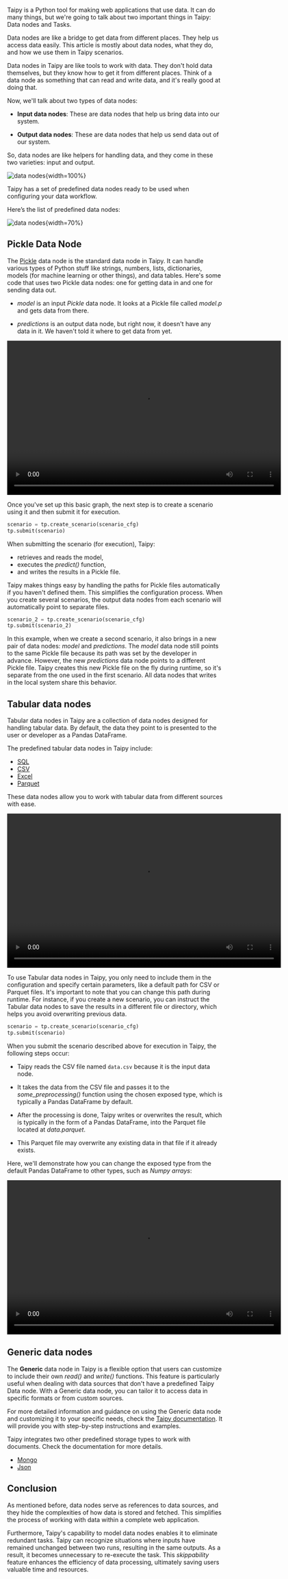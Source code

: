 
Taipy is a Python tool for making web applications that use data. 
It can do many things, but we're going to talk about 
two important things in Taipy: Data nodes and Tasks.

Data nodes are like a bridge to get data from different places. 
They help us access data easily. This article is mostly about data nodes, 
what they do, and how we use them in Taipy scenarios.

Data nodes in Taipy are like tools to work with data. They don't hold data themselves, 
but they know how to get it from different places. 
Think of a data node as something that can read and write data, and it's really good at doing that.

Now, we'll talk about two types of data nodes:

- **Input data nodes**: These are data nodes that help us bring data into our system.

- **Output data nodes**: These are data nodes that help us send data out of our system.

So, data nodes are like helpers for handling data, 
and they come in these two varieties: input and output.

![data nodes](data_notes_2.svg){width=100%}

Taipy has a set of predefined data nodes ready to be used when configuring your data workflow. 

Here’s the list of predefined data nodes:

![data nodes](data_notes.png){width=70%}

## Pickle Data Node

The [Pickle](../../../manuals/core/config/data-node-config.md#Pickle) data node is the standard data node in Taipy. 
It can handle various types of Python stuff like strings, numbers, lists, dictionaries, 
models (for machine learning or other things), and data tables. Here's some code that uses 
two Pickle data nodes: one for getting data in and one for sending data out.

- *model* is an input *Pickle* data node. It looks at a Pickle file called *model.p* and gets 
    data from there.

- *predictions* is an output data node, but right now, it doesn't have any data in it. 
  We haven't told it where to get data from yet.

<video width="640" height="360" controls>
  <source src="pickle-data-node.mp4" type="video/mp4">
  Your browser does not support the video tag.
</video>

Once you've set up this basic graph, the next step is to create a scenario using it and then 
submit it for execution.

```python
scenario = tp.create_scenario(scenario_cfg)
tp.submit(scenario)
```
When submitting the scenario (for execution), Taipy:

- retrieves and reads the model,
- executes the *predict()* function,
- and writes the results in a Pickle file.

Taipy makes things easy by handling the paths for Pickle files automatically if you haven't 
defined them. This simplifies the configuration process. When you create several scenarios, 
the output data nodes from each scenario will automatically point to separate files.

```py
scenario_2 = tp.create_scenario(scenario_cfg)
tp.submit(scenario_2)
```

In this example, when we create a second scenario, it also brings in a new pair of data nodes: 
*model* and *predictions*. The *model* data node still points to the same Pickle file because 
its path was set by the developer in advance. However, the new *predictions* data node points 
to a different Pickle file. Taipy creates this new Pickle file on the fly during runtime, 
so it's separate from the one used in the first scenario. All data nodes that writes in 
the local system share this behavior. 

## Tabular data nodes

Tabular data nodes in Taipy are a collection of data nodes designed for handling tabular data. 
By default, the data they point to is presented to the user or developer as a Pandas DataFrame. 

The predefined tabular data nodes in Taipy include:

- [SQL](../../../manuals/core/config/data-node-config.md#SQL)
- [CSV](../../../manuals/core/config/data-node-config.md#CSV)
- [Excel](../../../manuals/core/config/data-node-config.md#Excel)
- [Parquet](../../../manuals/core/config/data-node-config.md#Parquet)

These data nodes allow you to work with tabular data from different sources with ease.

<video width="640" height="360" controls>
  <source src="tabular-data-nodes.mp4" type="video/mp4">
  Your browser does not support the video tag.
</video>

To use Tabular data nodes in Taipy, you only need to include them in the configuration 
and specify certain parameters, like a default path for CSV or Parquet files. It's important to 
note that you can change this path during runtime. For instance, if you create a new scenario, 
you can instruct the Tabular data nodes to save the results in a different file or directory, 
which helps you avoid overwriting previous data.

```py
scenario = tp.create_scenario(scenario_cfg)
tp.submit(scenario)
```

When you submit the scenario described above for execution in Taipy, the following steps occur:

- Taipy reads the CSV file named `data.csv` because it is the input data node.

- It takes the data from the CSV file and passes it to the *some_preprocessing()* function 
    using the chosen exposed type, which is typically a Pandas DataFrame by default.

- After the processing is done, Taipy writes or overwrites the result, 
    which is typically in the form of a Pandas DataFrame, into the Parquet file located at 
    *data.parquet*. 

- This Parquet file may overwrite any existing data in that file if it already exists.

Here, we'll demonstrate how you can change the exposed type from the default Pandas DataFrame 
to other types, such as *Numpy arrays*:

<video width="640" height="360" controls>
  <source src="tabular-data-nodes_2.mp4" type="video/mp4">
  Your browser does not support the video tag.
</video>

## Generic data nodes

The **Generic** data node in Taipy is a flexible option that users can customize to include 
their own *read()* and *write()* functions. This feature is particularly useful when dealing 
with data sources that don't have a predefined Taipy Data node. With a Generic data node, you 
can tailor it to access data in specific formats or from custom sources.

For more detailed information and guidance on using the Generic data node and customizing it to 
your specific needs, check the 
[Taipy documentation](../../../manuals/core/config/data-node-config.md#generic). It will 
provide you with step-by-step instructions and examples.

Taipy integrates two other predefined storage types to work with documents. Check the 
documentation for more details.

- [Mongo](../../../manuals/core/config/data-node-config.md#mongo-collection)
- [Json](../../../manuals/core/config/data-node-config.md#json)

## Conclusion

As mentioned before, data nodes serve as references to data sources, 
and they hide the complexities of how data is stored and fetched. 
This simplifies the process of working with data within a complete web application.

Furthermore, Taipy's capability to model data nodes enables it to eliminate redundant tasks. 
Taipy can recognize situations where inputs have remained unchanged between two runs, 
resulting in the same outputs. As a result, it becomes unnecessary to re-execute the task. 
This *skippability* feature enhances the efficiency of data processing, 
ultimately saving users valuable time and resources.

